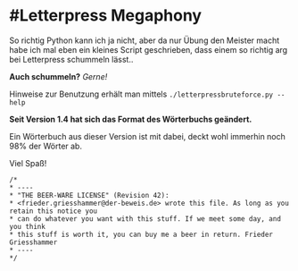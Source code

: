 #Letterpress Megaphony
=====================

So richtig Python kann ich ja nicht, aber da nur Übung den Meister macht habe ich mal eben ein kleines Script geschrieben, dass einem so richtig arg bei Letterpress schummeln lässt..

**Auch schummeln?**
*Gerne!*

Hinweise zur Benutzung erhält man mittels ``./letterpressbruteforce.py --help``

**Seit Version 1.4 hat sich das Format des Wörterbuchs geändert.**

Ein Wörterbuch aus dieser Version ist mit dabei, deckt wohl immerhin noch 98% der Wörter ab.

Viel Spaß!

	/*
	* ----
	* "THE BEER-WARE LICENSE" (Revision 42):
	* <frieder.griesshammer@der-beweis.de> wrote this file. As long as you retain this notice you
	* can do whatever you want with this stuff. If we meet some day, and you think
	* this stuff is worth it, you can buy me a beer in return. Frieder Griesshammer
	* ----
	*/
